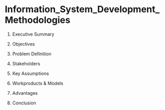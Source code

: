 # Information_System_Development_Methodologies

1. Executive Summary


2. Objectives


3. Problem Definition


4. Stakeholders


5. Key Assumptions


6. Workproducts & Models


7. Advantages


8. Conclusion
